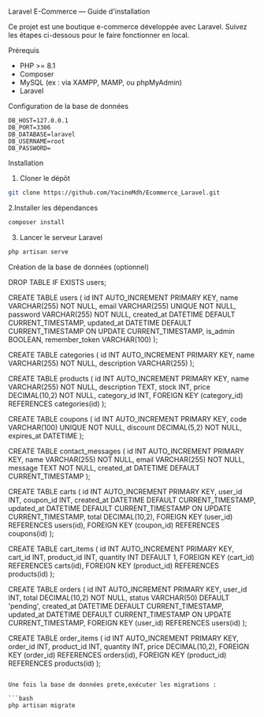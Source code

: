 
Laravel E-Commerce — Guide d'installation

Ce projet est une boutique e-commerce développée avec Laravel. Suivez les étapes ci-dessous pour le faire fonctionner en local.

Prérequis

- PHP >= 8.1
- Composer
- MySQL (ex : via XAMPP, MAMP, ou phpMyAdmin)
- Laravel 

Configuration de la base de données

```env
DB_HOST=127.0.0.1
DB_PORT=3306
DB_DATABASE=laravel
DB_USERNAME=root
DB_PASSWORD=
```

Installation

1. Cloner le dépôt

```bash
git clone https://github.com/YacineMdh/Ecommerce_Laravel.git
```

2.Installer les dépendances

```bash
composer install
```

3. Lancer le serveur Laravel

```bash
php artisan serve
```


Création de la base de données (optionnel)

DROP TABLE IF EXISTS users;

CREATE TABLE users (
    id INT AUTO_INCREMENT PRIMARY KEY,
    name VARCHAR(255) NOT NULL,
    email VARCHAR(255) UNIQUE NOT NULL,
    password VARCHAR(255) NOT NULL,
    created_at DATETIME DEFAULT CURRENT_TIMESTAMP,
    updated_at DATETIME DEFAULT CURRENT_TIMESTAMP ON UPDATE CURRENT_TIMESTAMP,
    is_admin BOOLEAN,
    remember_token VARCHAR(100)
);

CREATE TABLE categories (
    id INT AUTO_INCREMENT PRIMARY KEY,
    name VARCHAR(255) NOT NULL,
    description VARCHAR(255)
);

CREATE TABLE products (
    id INT AUTO_INCREMENT PRIMARY KEY,
    name VARCHAR(255) NOT NULL,
    description TEXT,
    stock INT,
    price DECIMAL(10,2) NOT NULL,
    category_id INT,
    FOREIGN KEY (category_id) REFERENCES categories(id)
);

CREATE TABLE coupons (
    id INT AUTO_INCREMENT PRIMARY KEY,
    code VARCHAR(100) UNIQUE NOT NULL,
    discount DECIMAL(5,2) NOT NULL,
    expires_at DATETIME
);

CREATE TABLE contact_messages (
    id INT AUTO_INCREMENT PRIMARY KEY,
    name VARCHAR(255) NOT NULL,
    email VARCHAR(255) NOT NULL,
    message TEXT NOT NULL,
    created_at DATETIME DEFAULT CURRENT_TIMESTAMP
);

CREATE TABLE carts (
    id INT AUTO_INCREMENT PRIMARY KEY,
    user_id INT,
    coupon_id INT,
    created_at DATETIME DEFAULT CURRENT_TIMESTAMP,
    updated_at DATETIME DEFAULT CURRENT_TIMESTAMP ON UPDATE CURRENT_TIMESTAMP,
    total DECIMAL(10,2),
    FOREIGN KEY (user_id) REFERENCES users(id),
    FOREIGN KEY (coupon_id) REFERENCES coupons(id)
);

CREATE TABLE cart_items (
    id INT AUTO_INCREMENT PRIMARY KEY,
    cart_id INT,
    product_id INT,
    quantity INT DEFAULT 1,
    FOREIGN KEY (cart_id) REFERENCES carts(id),
    FOREIGN KEY (product_id) REFERENCES products(id)
);

CREATE TABLE orders (
    id INT AUTO_INCREMENT PRIMARY KEY,
    user_id INT,
    total DECIMAL(10,2) NOT NULL,
    status VARCHAR(50) DEFAULT 'pending',
    created_at DATETIME DEFAULT CURRENT_TIMESTAMP,
    updated_at DATETIME DEFAULT CURRENT_TIMESTAMP ON UPDATE CURRENT_TIMESTAMP,
    FOREIGN KEY (user_id) REFERENCES users(id)
);

CREATE TABLE order_items (
    id INT AUTO_INCREMENT PRIMARY KEY,
    order_id INT,
    product_id INT,
    quantity INT,
    price DECIMAL(10,2),
    FOREIGN KEY (order_id) REFERENCES orders(id),
    FOREIGN KEY (product_id) REFERENCES products(id)
);
```

Une fois la base de données prete,exécuter les migrations :

```bash
php artisan migrate
```




